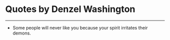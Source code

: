 # Quotes by Denzel Washington

---

- Some people will never like you because your spirit irritates their demons.
